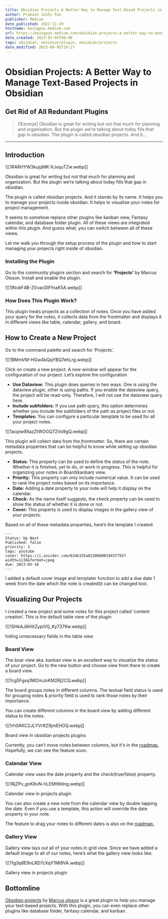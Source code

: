 ```yaml
---
title: Obsidian Projects_A Better Way to Manage Text-Based Projects in Obsidian
author: Prakash Joshi Pax
publisher: Medium
date_published: 2022-11-19
hostname: beingpax.medium.com
url: https://beingpax.medium.com/obsidian-projects-a-better-way-to-manage-text-based-projects-in-obsidian-18c2a991069c
date_created: 2023-03-05T00:00
tags: obsidian, obsidian/plugin, obsidian/projects
date_modified: 2023-09-05T19:17
---
```

# Obsidian Projects: A Better Way to Manage Text-Based Projects in Obsidian

## Get Rid of All Redundant Plugins

> [!Excerpt]
> Obsidian is great for writing but not that much for planning and organization. But the plugin we’re talking about today fills that gap in obsidian. The plugin is called obsidian projects. And it…

---

## Introduction

![[1RARHYW3kujqMK-XJxquTZw.webp]]

Obsidian is great for writing but not that much for planning and organization. But the plugin we’re talking about today fills that gap in obsidian.

The plugin is called obsidian projects. And it stands by its name. It helps you to manage your projects inside obsidian. It helps to visualize your notes for project management.

It seems to somehow replace other plugins like kanban view, Fantasy calendar, and database folder plugin. All of these views are integrated within this plugin. And guess what, you can switch between all of these views.

Let me walk you through the setup process of the plugin and how to start managing your projects right inside of obsidian.

### Installing the Plugin

Go to the community plugins section and search for **‘Projects’** by Marcus Olsson. Install and enable the plugin.

![[1lNvbF4B-Z0vacDlFfnaK5A.webp]]

### How Does This Plugin Work?

This plugin treats projects as a collection of notes. Once you have added your query for the notes, it collects data from the frontmatter and displays it in different views like table, calendar, gallery, and board.

## How to Create a New Project

Go to the command palette and search for ‘Projects’.

![[1BMmVM-HGw4bQqYBQ7ehLrg.webp]]

Click on create a new project. A new window will appear for the configuration of our project. Let’s explore the configuration

- **Use Dataview:** This plugin does queries in two ways. One is using the dataview plugin, other is using paths. If you enable the dataview query, the project will be read-only. Therefore, I will not use the dataview query here.
- **Include subfolders:** If you use path query, this option determines whether you include the subfolders of the path as project files or not.
- **Templates:** You can configure a particular template to be used for all your project notes.

![[1acpiw9XazZtWOGQ72Vo9gQ.webp]]

This plugin will collect data from the *frontmatter.* So, there are certain metadata properties that can be helpful to know while setting up obsidian projects.

- **Status:** This property can be used to define the status of the note. Whether it is finished, yet to do, or work in progress. This is helpful for organizing your notes in Board(kanban) view.
- **Priority:** This property can only include numerical value. It can be used to rank the project notes based on its importance.
- **Date:** Adding a date property to your note will help it display on the calendar.
- **Check:** As the name itself suggests, the check property can be used to show the status of whether it is done or not.
- **Cover:** This property is used to display images in the gallery view of your projects.

Based on all of these metadata properties, here’s the template I created.

```
---
Status: Up Next
Published: false
priority: 3
tags: youtube
cover: https://i.insider.com/624b335a82200b001943f793?width=1136&format=jpeg
due: 2023-03-16
---

```

I added a default cover image and templater function to add a due date 1 week from the date which the note is created(it can be changed too).

## Visualizing Our Projects

I created a new project and some notes for this project called ‘content creation’. This is the default table view of the plugin

![[1SHkAJAHXZypiVQ_Ky727Kw.webp]]

hiding unnecessary fields in the table view

### Board View

The boar view aka. kanban view is an excellent way to visualize the status of your project. Go to the new button and choose view from there to create a board view.

![[1cg5Fgsq1Ml2mJnKM2Rj2CQ.webp]]

The board groups notes in different columns. The textual field status is used for grouping notes & priority field is used to rank those notes by their importance.

You can create different columns in the board view by adding different status to the notes.

![[1rh0AKC2JLYVrftZ9jmEHOQ.webp]]

Board view in obsidian projects plugins

Currently, you can’t move notes between columns, but it's in the [roadmap.](https://github.com/users/marcusolsson/projects/4/views/14) Hopefully, we can see the feature soon.

### Calendar View

Calendar view uses the date property and the check(true/false) property.

![[1RjZPv_gnK8vN-hLEMtWdng.webp]]

Calendar view in projects plugin

You can also create a new note from the calendar view by double tapping the date. Even if you use a template, this action will override the date property in your note.

The feature to drag your notes to different dates is also on the [roadmap.](https://github.com/users/marcusolsson/projects/4/views/14)

### Gallery View

Gallery view lays out all of your notes in grid view. Since we have added a default image to all of our notes, here’s what the gallery view looks like:

![[11g3q6E9nLRD7cXqY1Ml9VA.webp]]

Gallery view in projects plugin

## Bottomline

[Obsidian projects](https://github.com/marcusolsson/obsidian-projects) by [Marcus olsson](https://marcus.se.net/) is a great plugin to help you manage your text-based projects. With this plugin, you can even replace other plugins like database folder, fantasy calendar, and kanban.
